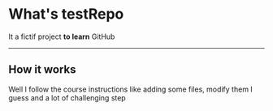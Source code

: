 # What's testRepo

It a fictif project **to learn** GitHub

---

## How it works

Well I follow the course instructions like adding some files, modify them I guess and a lot of challenging step

